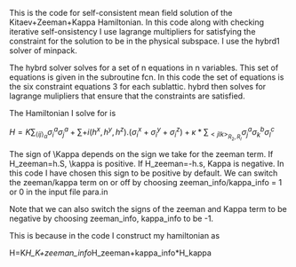 This is the code for self-consistent mean field solution of the Kitaev+Zeeman+Kappa Hamiltonian. In this code along with checking iterative self-onsistency I use lagrange multipliers for satisfying the constraint for the solution to be in the physical subspace. I use the hybrd1 solver of minpack.

The hybrd solver solves for a set of n equations in n variables. This set of equations is given in the subroutine fcn. In this code the set of equations is the six constraint equations 3 for each sublattic. hybrd then solves for lagrange mulipliers that ensure that the constraints are satisfied.

The Hamiltonian I solve for is

$H=K\sum_{\langle ij\rangle_{\alpha}}\sigma_i^a\sigma_j^a+\sum+{i}(h^x,h^y,h^z).(\sigma_i^x+\sigma_i^y+\sigma_i^z)+\kappa*\sum_{<jlk>_{R_2,R_I}}\sigma_j^a\sigma_k^b\sigma_l^c$


The sign of \Kappa depends on the sign we take for the zeeman term. If H_zeeman=h.S, \kappa is positive. If H_zeeman=-h.s, Kappa is negative. In this code I have chosen this sign to be positive by default. We can switch the zeeman/kappa term on or off by choosing zeeman_info/kappa_info = 1 or 0 in the input file para.in

Note that we can also switch the signs of the zeeman and Kappa term to be negative by choosing zeeman_info, kappa_info to be -1.

This is because in the code I construct my hamiltonian as

H=K*H_K+zeeman_info*H_zeeman+kappa_info*H_kappa
